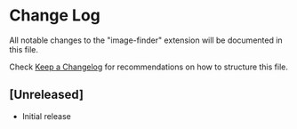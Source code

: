 # Change Log

All notable changes to the "image-finder" extension will be documented in this file.

Check [Keep a Changelog](http://keepachangelog.com/) for recommendations on how to structure this file.

## [Unreleased]

- Initial release
